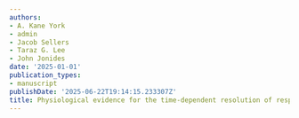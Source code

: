 ```yaml
---
authors:
- A. Kane York
- admin
- Jacob Sellers
- Taraz G. Lee
- John Jonides
date: '2025-01-01'
publication_types:
- manuscript
publishDate: '2025-06-22T19:14:15.233307Z'
title: Physiological evidence for the time-dependent resolution of response conflicts.
---
```

